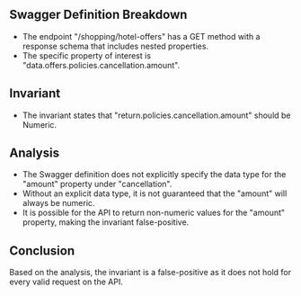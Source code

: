 ## Swagger Definition Breakdown
- The endpoint "/shopping/hotel-offers" has a GET method with a response schema that includes nested properties.
- The specific property of interest is "data.offers.policies.cancellation.amount".

## Invariant
- The invariant states that "return.policies.cancellation.amount" should be Numeric.

## Analysis
- The Swagger definition does not explicitly specify the data type for the "amount" property under "cancellation".
- Without an explicit data type, it is not guaranteed that the "amount" will always be numeric.
- It is possible for the API to return non-numeric values for the "amount" property, making the invariant false-positive.

## Conclusion
Based on the analysis, the invariant is a false-positive as it does not hold for every valid request on the API.
